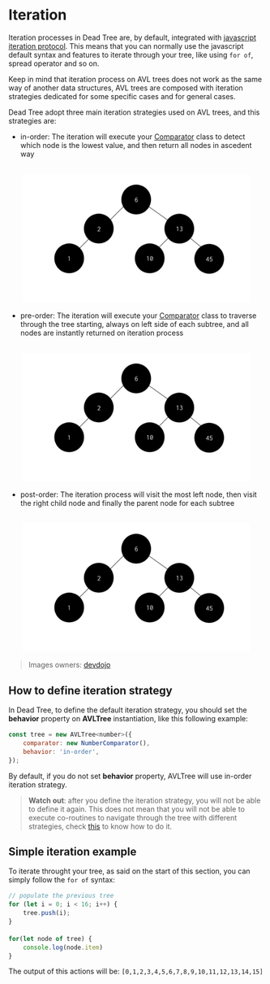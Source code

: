 # Iteration

Iteration processes in Dead Tree are, by default, integrated with [javascript iteration protocol](https://developer.mozilla.org/en-US/docs/Web/JavaScript/Reference/Iteration_protocols). This means that you can normally use the javascript default syntax and features to iterate through your tree, like using ```for of```, spread operator and so on.

Keep in mind that iteration process on AVL trees does not work as the same way of another data structures, AVL trees are composed with iteration strategies dedicated for some specific cases and for general cases.

Dead Tree adopt three main iteration strategies used on AVL trees, and this strategies are:
- in-order: The iteration will execute your [Comparator](comparators) class to detect which node is the lowest value, and then return all nodes in ascedent way

<br/>
<div align="center">
<img alt="in-order strategy" src="_media/inorder.gif" width="450"/>
</div>

- pre-order: The iteration will execute your [Comparator](comparators) class to traverse through the tree starting, always on left side of each subtree, and all nodes are instantly returned on iteration process

<br/>
<div align="center">
<img alt="pre-order strategy" src="_media/preorder.gif" width="450"/>
</div>

- post-order: The iteration process will visit the most left node, then visit the right child node and finally the parent node for each subtree

<br/>
<div align="center">
<img alt="post-order strategy" src="_media/postorder.gif" width="450"/>
</div>

> Images owners: [devdojo](https://devdojo.com/)

## How to define iteration strategy

In Dead Tree, to define the default iteration strategy, you should set the **behavior** property on **AVLTree** instantiation, like this following example:
```javascript
const tree = new AVLTree<number>({
	comparator: new NumberComparator(),
	behavior: 'in-order',
});
```
By default, if you do not set **behavior** property, AVLTree will use in-order iteration strategy.

> **Watch out**: after you define the iteration strategy, you will not be able to define it again. This does not mean that you will not be able to execute co-routines to navigate through the tree with different strategies, check [this](coroutines) to know how to do it.


## Simple iteration example

To iterate throught your tree, as said on the start of this section, you can simply follow the ```for of``` syntax:
```javascript
// populate the previous tree
for (let i = 0; i < 16; i++) {
	tree.push(i);
}

for(let node of tree) {
	console.log(node.item)
}
```

The output of this actions will be: ```[0,1,2,3,4,5,6,7,8,9,10,11,12,13,14,15]```

